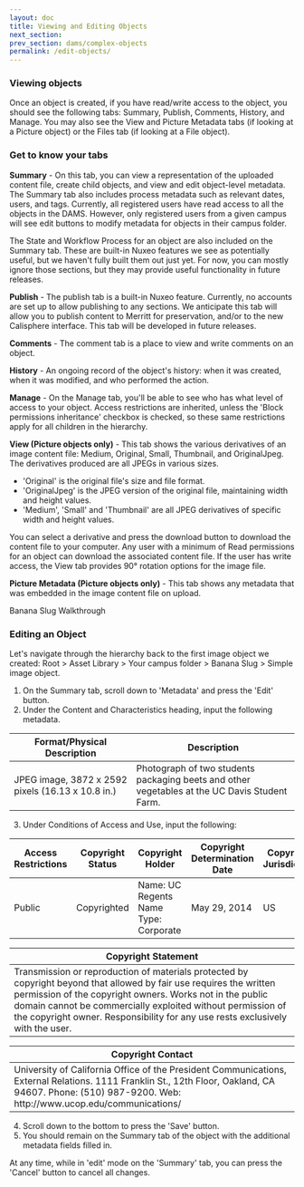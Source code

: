 ```yaml
---
layout: doc
title: Viewing and Editing Objects
next_section: 
prev_section: dams/complex-objects
permalink: /edit-objects/
---
```


### Viewing objects

Once an object is created, if you have read/write access to the object, you should see the following tabs: Summary, Publish, Comments, History, and Manage. You may also see the View and Picture Metadata tabs (if looking at a Picture object) or the Files tab (if looking at a File object). 

### Get to know your tabs

**Summary** - On this tab, you can view a representation of the uploaded content file, create child objects, and view and edit object-level metadata. The Summary tab also includes process metadata such as relevant dates, users, and tags. Currently, all registered users have read access to all the objects in the DAMS. However, only registered users from a given campus will see edit buttons to modify metadata for objects in their campus folder. 

<div class="note">The State and Workflow Process for an object are also included on the Summary tab. These are built-in Nuxeo features we see as potentially useful, but we haven't fully built them out just yet. For now, you can mostly ignore those sections, but they may provide useful functionality in future releases.</div>

**Publish** - The publish tab is a built-in Nuxeo feature. Currently, no accounts are set up to allow publishing to any sections. We anticipate this tab will allow you to publish content to Merritt for preservation, and/or to the new Calisphere interface. This tab will be developed in future releases. 

**Comments** - The comment tab is a place to view and write comments on an object. 

**History** - An ongoing record of the object's history: when it was created, when it was modified, and who performed the action. 

**Manage** - On the Manage tab, you'll be able to see who has what level of access to your object. Access restrictions are inherited, unless the 'Block permissions inheritance' checkbox is checked, so these same restrictions apply for all children in the hierarchy.

**View (Picture objects only)** - This tab shows the various derivatives of an image content file: Medium, Original, Small, Thumbnail, and OriginalJpeg. The derivatives produced are all JPEGs in various sizes.
    <ul>
      <li>'Original' is the original file's size and file format.</li>
      <li>'OriginalJpeg' is the JPEG version of the original file, maintaining width and height values.</li>
      <li>'Medium', 'Small' and 'Thumbnail' are all JPEG derivatives of specific width and height values.</li>
    </ul>
    You can select a derivative and press the download button to download the content file to your computer. Any user with a minimum of Read permissions for an object can download the associated content file. If the user has write access, the View tab provides 90° rotation options for the image file. 
  </li>
</ul>

**Picture Metadata (Picture objects only)** - This tab shows any metadata that was embedded in the image content file on upload. 

<div class="walkthrough">Banana Slug Walkthrough</div>

### Editing an Object

Let's navigate through the hierarchy back to the first image object we created: Root > Asset Library > Your campus folder > Banana Slug > Simple image object. 

1. On the Summary tab, scroll down to 'Metadata' and press the 'Edit' button. 
2. Under the Content and Characteristics heading, input the following metadata. 

<table>
  <thead>
    <th class="w-1-3">Format/Physical Description</th>
    <th>Description</th>
  </thead>
  <tr>
    <td>JPEG image, 3872 x 2592 pixels (16.13 x 10.8 in.)</td>
    <td>Photograph of two students packaging beets and other vegetables at the UC Davis Student Farm.</td>
  </tr>
</table>

<ol start="3">
  <li>Under Conditions of Access and Use, input the following:</li>
</ol>

<table>
  <thead>
    <th>Access Restrictions</th>
    <th>Copyright Status</th>
    <th class="w-1-3">Copyright Holder</th>
    <th>Copyright Determination Date</th>
    <th>Copyright Jurisdiction</th>
  </thead>
  <tr>
    <td>Public</td>
    <td>Copyrighted</td>
    <td>
      Name: UC Regents<br>
      Name Type: Corporate
    </td>
    <td>
      May 29, 2014
    </td>
    <td>US</td>
  </tr>
</table>

<table>
  <thead>
    <th>Copyright Statement</th>
  </thead>
  <tr>
    <td>
      Transmission or reproduction of materials protected by copyright beyond that allowed by fair use requires the written permission of the copyright owners. Works not in the public domain cannot be commercially exploited without permission of the copyright owner. Responsibility for any use rests exclusively with the user. 
    </td>
  </tr>
</table>

<table>
  <thead>
    <th>Copyright Contact</th>
  </thead>
  <tr>
    <td>
      University of California Office of the President Communications, External Relations. 1111 Franklin St., 12th Floor, Oakland, CA 94607. Phone: (510) 987-9200. Web: http://www.ucop.edu/communications/
    </td>
  </tr>
</table>

<ol start="4">
  <li>Scroll down to the bottom to press the 'Save' button.</li>
  <li>You should remain on the Summary tab of the object with the additional metadata fields filled in.</li>
</ol>

<div class="note">At any time, while in 'edit' mode on the 'Summary' tab, you can press the 'Cancel' button to cancel all changes.</div>
